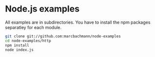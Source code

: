 # Node.js examples

All examples are in subdirectories. You have to install the npm packages separatley for each module.

```bash
git clone git://github.com:marcbachmann/node-examples
cd node-examples/http
npm install
node index.js
```

